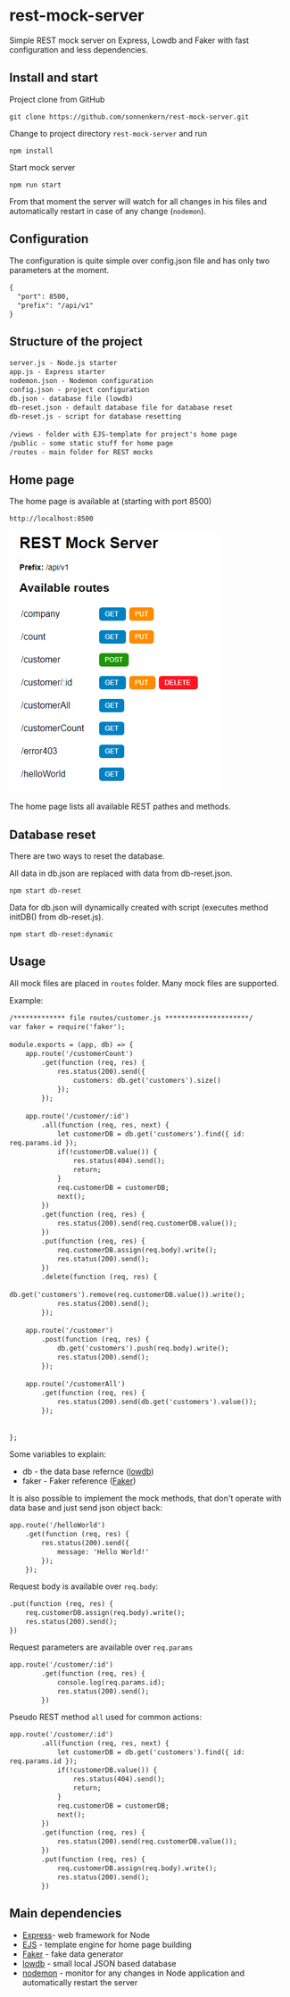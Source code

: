 # rest-mock-server

Simple REST mock server on Express, Lowdb and Faker with fast configuration and less dependencies.

## Install and start

Project clone from GitHub

```
git clone https://github.com/sonnenkern/rest-mock-server.git 
```

Change to project directory `rest-mock-server` and run

```
npm install
```

Start mock server

```
npm run start
```

From that moment the server will watch for all changes in his files and automatically restart in case of any change (`nodemon`).

## Configuration

The configuration is quite simple over config.json file and has only two parameters at the moment. 

```
{
  "port": 8500,
  "prefix": "/api/v1"
}
```

## Structure of the project

```
server.js - Node.js starter
app.js - Express starter
nodemon.json - Nodemon configuration
config.json - project configuration
db.json - database file (lowdb)
db-reset.json - default database file for database reset
db-reset.js - script for database resetting

/views - folder with EJS-template for project's home page
/public - some static stuff for home page
/routes - main folder for REST mocks
```

## Home page

The home page is available at (starting with port 8500)

```
http://localhost:8500
```

![Home page image](https://raw.githubusercontent.com/sonnenkern/rest-mock-server/master/public/homepage.png)

The home page lists all available REST pathes and methods.

## Database reset

There are two ways to reset the database.

All data in db.json are replaced with data from db-reset.json.

```
npm start db-reset
```

Data for db.json will dynamically created with script (executes method initDB() from db-reset.js).

```
npm start db-reset:dynamic
```

## Usage

All mock files are placed in `routes` folder. Many mock files are supported.

Example:

```
/************* file routes/customer.js *********************/
var faker = require('faker');

module.exports = (app, db) => {
    app.route('/customerCount')
        .get(function (req, res) {
            res.status(200).send({
                customers: db.get('customers').size()
            });
        });

    app.route('/customer/:id')
        .all(function (req, res, next) {
            let customerDB = db.get('customers').find({ id: req.params.id });
            if(!customerDB.value()) {
                res.status(404).send();
                return;
            }
            req.customerDB = customerDB;
            next();
        })
        .get(function (req, res) {
            res.status(200).send(req.customerDB.value());
        })
        .put(function (req, res) {
            req.customerDB.assign(req.body).write();
            res.status(200).send();
        })
        .delete(function (req, res) {
            db.get('customers').remove(req.customerDB.value()).write();
            res.status(200).send();
        });

    app.route('/customer')
        .post(function (req, res) {
            db.get('customers').push(req.body).write();
            res.status(200).send();
        });

    app.route('/customerAll')
        .get(function (req, res) {
            res.status(200).send(db.get('customers').value());
        });


};
```

Some variables to explain: 

* db - the data base refernce ([lowdb](https://github.com/typicode/lowdb))
* faker - Faker reference ([Faker](https://github.com/fzaninotto/Faker))


It is also possible to implement the mock methods, that don't operate with data base and just send json object back:

```
app.route('/helloWorld')
    .get(function (req, res) {
        res.status(200).send({
            message: 'Hello World!'
        });
    });
```

Request body is available over `req.body`:

```
.put(function (req, res) {
    req.customerDB.assign(req.body).write();
    res.status(200).send();
})
```

Request parameters are available over `req.params`

```
app.route('/customer/:id')
        .get(function (req, res) {
            console.log(req.params.id);
            res.status(200).send();
        })
```

Pseudo REST method `all` used for  common actions:

```
app.route('/customer/:id')
        .all(function (req, res, next) {
            let customerDB = db.get('customers').find({ id: req.params.id });
            if(!customerDB.value()) {
                res.status(404).send();
                return;
            }
            req.customerDB = customerDB;
            next();
        })
        .get(function (req, res) {
            res.status(200).send(req.customerDB.value());
        })
        .put(function (req, res) {
            req.customerDB.assign(req.body).write();
            res.status(200).send();
        })
```

## Main dependencies

* [Express](http://expressjs.com/)- web framework for Node
* [EJS](http://ejs.co/) - template engine for home page building
* [Faker](https://github.com/marak/Faker.js/) - fake data generator
* [lowdb](https://github.com/typicode/lowdb) - small local JSON based database
* [nodemon](https://github.com/remy/nodemon) - monitor for any changes in Node application and automatically restart the server

